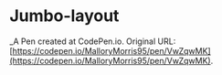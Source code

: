 # Jumbo-layout
 _A Pen created at CodePen.io. Original URL: [https://codepen.io/MalloryMorris95/pen/VwZqwMK](https://codepen.io/MalloryMorris95/pen/VwZqwMK).

 